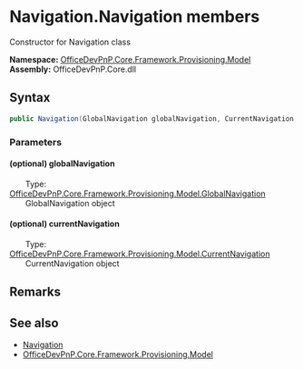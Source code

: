 # Navigation.Navigation members 
 Constructor for Navigation class   

**Namespace:** [OfficeDevPnP.Core.Framework.Provisioning.Model](OfficeDevPnP.Core.Framework.Provisioning.Model.md)  
**Assembly:** OfficeDevPnP.Core.dll  
## Syntax
```C#
public Navigation(GlobalNavigation globalNavigation, CurrentNavigation currentNavigation)
```
### Parameters
#### (optional) globalNavigation  
&emsp;&emsp;Type: [OfficeDevPnP.Core.Framework.Provisioning.Model.GlobalNavigation](OfficeDevPnP.Core.Framework.Provisioning.Model.GlobalNavigation.md)  
&emsp;&emsp;GlobalNavigation object  


#### (optional) currentNavigation  
&emsp;&emsp;Type: [OfficeDevPnP.Core.Framework.Provisioning.Model.CurrentNavigation](OfficeDevPnP.Core.Framework.Provisioning.Model.CurrentNavigation.md)  
&emsp;&emsp;CurrentNavigation object  


## Remarks
  
## See also
- [Navigation](OfficeDevPnP.Core.Framework.Provisioning.Model.Navigation.md)
- [OfficeDevPnP.Core.Framework.Provisioning.Model](OfficeDevPnP.Core.Framework.Provisioning.Model.md)
